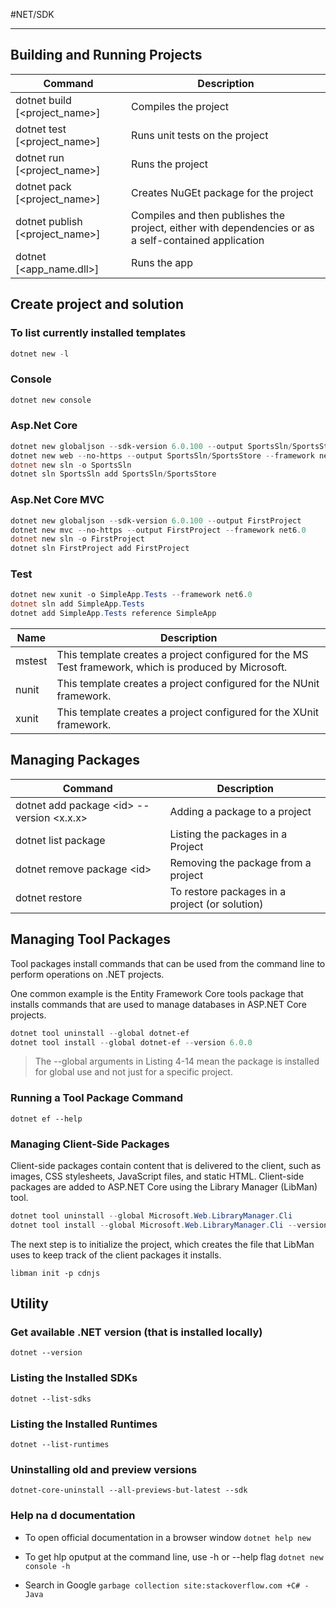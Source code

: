 #NET/SDK

---

## Building and Running Projects

Command|Description
--|--
dotnet build \[\<project_name\>\]|Compiles the project
dotnet test \[\<project_name\>\]|Runs unit tests on the project
dotnet run \[\<project_name\>\]|Runs the project
dotnet pack \[\<project_name\>\]|Creates NuGEt package for the project
dotnet publish \[\<project_name\>\]|Compiles and then publishes the project, either with dependencies or as a self-contained application
dotnet \[\<app_name.dll\>\]|Runs the app

## Create project and solution

### To list currently installed templates

```ps1
dotnet new -l
```

### Console
```ps1
dotnet new console
```

### Asp.Net Core

```ps1
dotnet new globaljson --sdk-version 6.0.100 --output SportsSln/SportsStore
dotnet new web --no-https --output SportsSln/SportsStore --framework net6.0
dotnet new sln -o SportsSln
dotnet sln SportsSln add SportsSln/SportsStore
```

### Asp.Net Core MVC

```ps1
dotnet new globaljson --sdk-version 6.0.100 --output FirstProject
dotnet new mvc --no-https --output FirstProject --framework net6.0
dotnet new sln -o FirstProject
dotnet sln FirstProject add FirstProject
```

### Test

```powershell
dotnet new xunit -o SimpleApp.Tests --framework net6.0
dotnet sln add SimpleApp.Tests
dotnet add SimpleApp.Tests reference SimpleApp
```

 Name | Description
--|--
mstest | This template creates a project configured for the MS Test framework, which is produced by Microsoft.
nunit | This template creates a project configured for the NUnit framework.
xunit | This template creates a project configured for the XUnit framework.

## Managing Packages

Command|Description
--|--
dotnet add package &lt;id&gt; --version &lt;x.x.x&gt;|Adding a package to a project
dotnet list package|Listing the packages in a Project
dotnet remove package &lt;id&gt;|Removing the package from a project
dotnet restore|To restore packages in a project (or solution)

## Managing Tool Packages

Tool packages install commands that can be used from the command line to perform operations on .NET projects. 

One common example is the Entity Framework Core tools package that installs commands that
are used to manage databases in ASP.NET Core projects.

```powershell
dotnet tool uninstall --global dotnet-ef
dotnet tool install --global dotnet-ef --version 6.0.0
```

> The --global arguments in Listing 4-14 mean the package is installed for global use and not just for a specific project.

### Running a Tool Package Command

`dotnet ef --help`

### Managing Client-Side Packages

Client-side packages contain content that is delivered to the client, such as images, CSS stylesheets,
JavaScript files, and static HTML. Client-side packages are added to ASP.NET Core using the Library
Manager (LibMan) tool.

```ps1
dotnet tool uninstall --global Microsoft.Web.LibraryManager.Cli
dotnet tool install --global Microsoft.Web.LibraryManager.Cli --version 2.1.113
```

The next step is to initialize the project, which creates the file that LibMan uses to keep track of the
client packages it installs.

`libman init -p cdnjs`

## Utility

### Get available .NET version (that is installed locally)
`dotnet --version`

### Listing the Installed SDKs

`dotnet --list-sdks`

### Listing the Installed Runtimes

`dotnet --list-runtimes`

### Uninstalling old and preview versions

`dotnet-core-uninstall --all-previews-but-latest --sdk`

### Help na d documentation

- To open official documentation in a browser window
`dotnet help new`

- To get hlp oputput at the command line, use -h or --help flag
`dotnet new console -h`

- Search in Google
`garbage collection site:stackoverflow.com +C# -Java`


